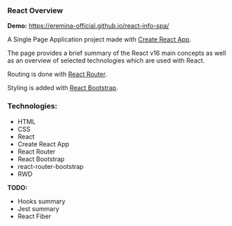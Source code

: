 ### React Overview

**Demo:** https://eremina-official.github.io/react-info-spa/

A Single Page Application project made with [Create React App](https://github.com/facebook/create-react-app).

The page provides a brief summary of the React v16 main concepts as well as an overview of selected technologies which are used with React.

Routing is done with [React Router](https://github.com/ReactTraining/react-router).

Styling is added with [React Bootstrap](https://github.com/react-bootstrap/react-bootstrap).

### Technologies:
- HTML
- CSS
- React
- Create React App
- React Router
- React Bootstrap
- react-router-bootstrap
- RWD

**TODO:**
- Hooks summary
- Jest summary
- React Fiber

